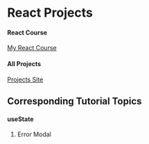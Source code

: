 # React Projects

#### React Course

[My React Course](https://www.udemy.com/course/react-the-complete-guide-incl-redux/)

#### All Projects

[Projects Site](https://duc1102-expense-app.netlify.app/)
## Corresponding Tutorial Topics

#### useState

1. Error Modal